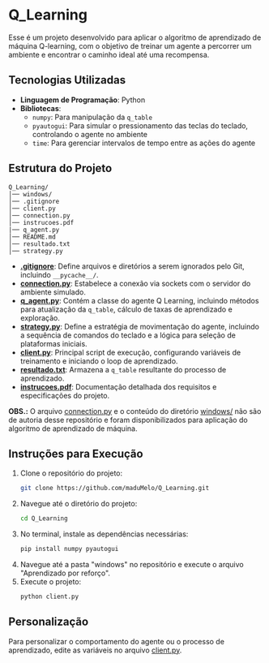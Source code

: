 # Q_Learning

Esse é um projeto desenvolvido para aplicar o algoritmo de aprendizado de máquina Q-learning, com o objetivo de treinar um agente a percorrer um ambiente e encontrar o caminho ideal até uma recompensa.

## Tecnologias Utilizadas

- **Linguagem de Programação**: Python
- **Bibliotecas**:
  - `numpy`: Para manipulação da `q_table`
  - `pyautogui`: Para simular o pressionamento das teclas do teclado, controlando o agente no ambiente
  - `time`: Para gerenciar intervalos de tempo entre as ações do agente

## Estrutura do Projeto

```
Q_Learning/
│── windows/
│── .gitignore
│── client.py
│── connection.py
│── instrucoes.pdf
|── q_agent.py
│── README.md
│── resultado.txt
│── strategy.py
```

- [**.gitignore**](.gitignore): Define arquivos e diretórios a serem ignorados pelo Git, incluindo `__pycache__/`.
- [**connection.py**](connection.py): Estabelece a conexão via sockets com o servidor do ambiente simulado.
- [**q_agent.py**](q_agent.py): Contém a classe do agente Q Learning, incluindo métodos para atualização da `q_table`, cálculo de taxas de aprendizado e exploração.
- [**strategy.py**](strategy.py): Define a estratégia de movimentação do agente, incluindo a sequência de comandos do teclado e a lógica para seleção de plataformas iniciais.
- [**client.py**](client.py): Principal script de execução, configurando variáveis de treinamento e iniciando o loop de aprendizado.
- [**resultado.txt**](resultado.txt): Armazena a `q_table` resultante do processo de aprendizado.
- [**instrucoes.pdf**](instrucoes.pdf): Documentação detalhada dos requisitos e especificações do projeto.

**OBS.:** O arquivo [connection.py](connection.py) e o conteúdo do diretório [windows/](windows/) não são de autoria desse repositório e foram disponibilizados para aplicação do algoritmo de aprendizado de máquina.

## Instruções para Execução

1. Clone o repositório do projeto:
   ```bash
   git clone https://github.com/maduMelo/Q_Learning.git
   ```
2. Navegue até o diretório do projeto:
   ```bash
   cd Q_Learning
   ```
3. No terminal, instale as dependências necessárias:
   ```bash
   pip install numpy pyautogui
   ```
2. Navegue até a pasta "windows" no repositório e execute o arquivo "Aprendizado por reforço".
4. Execute o projeto:
   ```bash
   python client.py
   ```

## Personalização

Para personalizar o comportamento do agente ou o processo de aprendizado, edite as variáveis no arquivo [client.py](client.py).